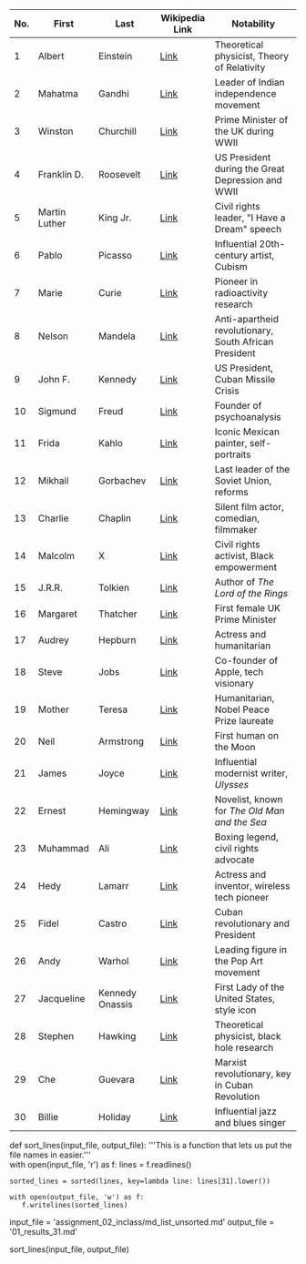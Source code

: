 | **No.** | **First**      | **Last**                       | **Wikipedia Link**                                    | **Notability**                             |
|---------|-----------------|--------------------------------|-------------------------------------------------------|--------------------------------------------|
| 1       | Albert          | Einstein                      | [Link](https://en.wikipedia.org/wiki/Albert_Einstein) | Theoretical physicist, Theory of Relativity |
| 2       | Mahatma         | Gandhi                        | [Link](https://en.wikipedia.org/wiki/Mahatma_Gandhi)  | Leader of Indian independence movement    |
| 3       | Winston         | Churchill                     | [Link](https://en.wikipedia.org/wiki/Winston_Churchill) | Prime Minister of the UK during WWII       |
| 4       | Franklin D.     | Roosevelt                     | [Link](https://en.wikipedia.org/wiki/Franklin_D._Roosevelt) | US President during the Great Depression and WWII |
| 5       | Martin Luther   | King Jr.                      | [Link](https://en.wikipedia.org/wiki/Martin_Luther_King_Jr.) | Civil rights leader, "I Have a Dream" speech |
| 6       | Pablo           | Picasso                       | [Link](https://en.wikipedia.org/wiki/Pablo_Picasso)   | Influential 20th-century artist, Cubism   |
| 7       | Marie           | Curie                         | [Link](https://en.wikipedia.org/wiki/Marie_Curie)     | Pioneer in radioactivity research         |
| 8       | Nelson          | Mandela                       | [Link](https://en.wikipedia.org/wiki/Nelson_Mandela)  | Anti-apartheid revolutionary, South African President |
| 9       | John F.         | Kennedy                       | [Link](https://en.wikipedia.org/wiki/John_F._Kennedy) | US President, Cuban Missile Crisis        |
| 10      | Sigmund         | Freud                         | [Link](https://en.wikipedia.org/wiki/Sigmund_Freud)   | Founder of psychoanalysis                 |
| 11      | Frida           | Kahlo                         | [Link](https://en.wikipedia.org/wiki/Frida_Kahlo)     | Iconic Mexican painter, self-portraits    |
| 12      | Mikhail         | Gorbachev                     | [Link](https://en.wikipedia.org/wiki/Mikhail_Gorbachev) | Last leader of the Soviet Union, reforms  |
| 13      | Charlie         | Chaplin                       | [Link](https://en.wikipedia.org/wiki/Charlie_Chaplin) | Silent film actor, comedian, filmmaker    |
| 14      | Malcolm         | X                             | [Link](https://en.wikipedia.org/wiki/Malcolm_X)       | Civil rights activist, Black empowerment  |
| 15      | J.R.R.          | Tolkien                       | [Link](https://en.wikipedia.org/wiki/J._R._R._Tolkien) | Author of *The Lord of the Rings*         |
| 16      | Margaret        | Thatcher                      | [Link](https://en.wikipedia.org/wiki/Margaret_Thatcher) | First female UK Prime Minister            |
| 17      | Audrey          | Hepburn                       | [Link](https://en.wikipedia.org/wiki/Audrey_Hepburn)  | Actress and humanitarian                  |
| 18      | Steve           | Jobs                          | [Link](https://en.wikipedia.org/wiki/Steve_Jobs)      | Co-founder of Apple, tech visionary       |
| 19      | Mother          | Teresa                        | [Link](https://en.wikipedia.org/wiki/Mother_Teresa)   | Humanitarian, Nobel Peace Prize laureate  |
| 20      | Neil            | Armstrong                     | [Link](https://en.wikipedia.org/wiki/Neil_Armstrong)  | First human on the Moon                   |
| 21      | James           | Joyce                         | [Link](https://en.wikipedia.org/wiki/James_Joyce)     | Influential modernist writer, *Ulysses*   |
| 22      | Ernest          | Hemingway                     | [Link](https://en.wikipedia.org/wiki/Ernest_Hemingway) | Novelist, known for *The Old Man and the Sea* |
| 23      | Muhammad        | Ali                           | [Link](https://en.wikipedia.org/wiki/Muhammad_Ali)    | Boxing legend, civil rights advocate      |
| 24      | Hedy            | Lamarr                        | [Link](https://en.wikipedia.org/wiki/Hedy_Lamarr)     | Actress and inventor, wireless tech pioneer |
| 25      | Fidel           | Castro                        | [Link](https://en.wikipedia.org/wiki/Fidel_Castro)    | Cuban revolutionary and President         |
| 26      | Andy            | Warhol                        | [Link](https://en.wikipedia.org/wiki/Andy_Warhol)     | Leading figure in the Pop Art movement    |
| 27      | Jacqueline      | Kennedy Onassis               | [Link](https://en.wikipedia.org/wiki/Jacqueline_Kennedy_Onassis) | First Lady of the United States, style icon |
| 28      | Stephen         | Hawking                       | [Link](https://en.wikipedia.org/wiki/Stephen_Hawking) | Theoretical physicist, black hole research |
| 29      | Che             | Guevara                       | [Link](https://en.wikipedia.org/wiki/Che_Guevara)     | Marxist revolutionary, key in Cuban Revolution |
| 30      | Billie          | Holiday                       | [Link](https://en.wikipedia.org/wiki/Billie_Holiday)  | Influential jazz and blues singer         |



def sort_lines(input_file, output_file):
    '''This is a function that lets us put the file names in easier.'''  
    with open(input_file, 'r') as f:
        lines = f.readlines()

    sorted_lines = sorted(lines, key=lambda line: lines[31].lower())

    with open(output_file, 'w') as f:
       f.writelines(sorted_lines)

input_file = 'assignment_02_inclass/md_list_unsorted.md'
output_file = '01_results_31.md'

sort_lines(input_file, output_file)